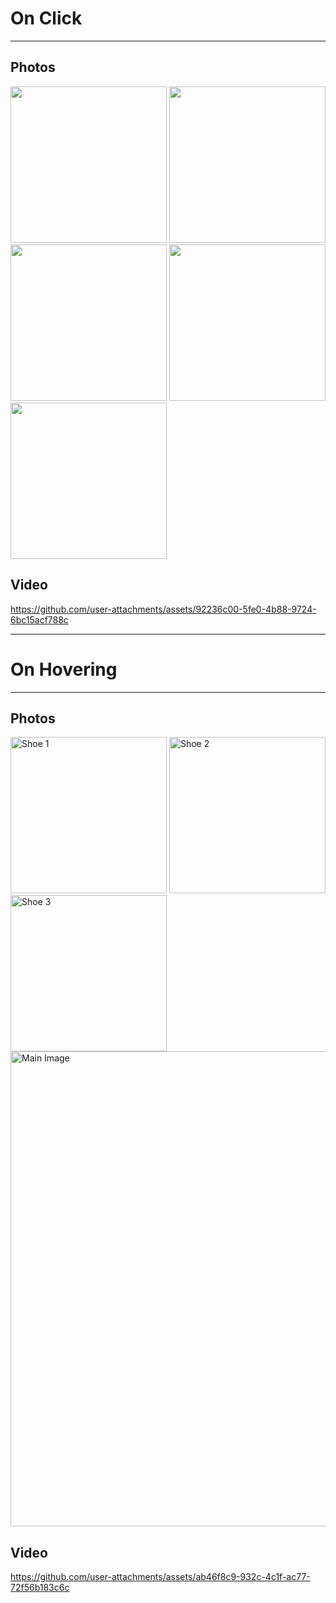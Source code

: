 # On Click

---

## Photos

<p float="left">
  <img src="https://github.com/user-attachments/assets/1b6d3452-7df5-4258-aefa-099064b37bca" width="250" />
  <img src="https://github.com/user-attachments/assets/b2f8102e-a5b7-41d5-a0f6-78e586ce210c" width="250" />
  <img src="https://github.com/user-attachments/assets/1d7a61ed-59da-41f3-8937-9dab924e1700" width="250" />
  <img src="https://github.com/user-attachments/assets/e3a6ff82-b183-4d36-b0dd-2b4d6f54f87c" width="250" />
  <img src="https://github.com/user-attachments/assets/2d662d1b-99a9-4cd4-aa5a-d75f1bb7bde4" width="250" />
</p>

## Video

https://github.com/user-attachments/assets/92236c00-5fe0-4b88-9724-6bc15acf788c

--- 

# On Hovering

---

## Photos

<img width="250" alt="Shoe 1" src="https://github.com/user-attachments/assets/30d7cd0a-dbac-4204-adf8-7ce5b53d64c6" />
<img width="250" alt="Shoe 2" src="https://github.com/user-attachments/assets/0d5680aa-a4d7-4e92-a768-669d73506429" />
<img width="250" alt="Shoe 3" src="https://github.com/user-attachments/assets/bd8908cd-0ecc-49c7-b1f1-94aa784b1f0c" />
<img width="760" alt="Main Image" src="https://github.com/user-attachments/assets/21d873ef-2744-4d80-bf1e-fd4fdd2214b9" />

## Video

https://github.com/user-attachments/assets/ab46f8c9-932c-4c1f-ac77-72f56b183c6c
